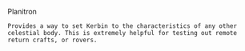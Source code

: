 Planitron

    Provides a way to set Kerbin to the characteristics of any other celestial body. This is extremely helpful for testing out remote return crafts, or rovers.
